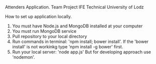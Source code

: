 Attenders Application. Team Project IFE Technical University of Lodz

How to set up application locally.
1. You must have Node.js and MongoDB installed at your computer
2. You must run MongoDB service
3. Pull repository to your local directory
4. Run commands in terminal: 'npm install; bower install'. If the 'bower install' is not workinkg type 'npm install -g bower' first.
5. Run your local server: 'node app.js' But for developing approach use 'nodemon'.